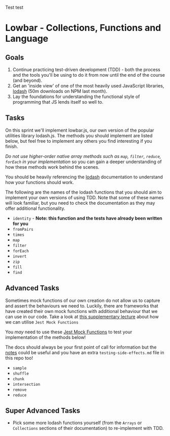 Test test

# Lowbar - Collections, Functions and Language

## Goals

1. Continue practicing test-driven development (TDD) - both the process and the tools you'll be using to do it from now until the end of the course (and beyond).
2. Get an 'inside view' of one of the most heavily used JavaScript libraries, [lodash](https://lodash.com/) (50m downloads on NPM last month).
3. Lay the foundations for understanding the functional style of programming that JS lends itself so well to.

## Tasks

On this sprint we'll implement lowbar.js, our own version of the popular utilities library lodash.js. The methods you should implement are listed below, but feel free to implement any others you find interesting if you finish.

_Do not use higher-order native array methods such as `map`, `filter`, `reduce`, `forEach` in your implementation_ so you can gain a deeper understanding of how these methods work behind the scenes.

You should be heavily referencing the [lodash](https://lodash.com/docs/4.17.4/) documentation to understand how your functions should work.

The following are the names of the lodash functions that you should aim to implement your own versions of using TDD. Note that some of these names will look familiar, but you need to check the documentation as they may offer additional functionality.

- `identity` - **Note: this function and the tests have already been written for you**
- `fromPairs`
- `times`
- `map`
- `filter`
- `forEach`
- `invert`
- `zip`
- `fill`
- `find`

## Advanced Tasks

Sometimes mock functions of our own creation do not allow us to capture and assert the behaviours we need to. Luckily, there are frameworks that have created their own mock functions with additional behaviour that we can use in our code. Take a look at [this supplementary lecture](https://youtu.be/4My60UEhPCc) about how we can utilise `Jest Mock Functions`

You _may_ need to use these [Jest Mock Functions](https://jestjs.io/docs/mock-functions) to test your implementation of the methods below!

The docs should always be your first point of call for information but the [notes](https://notes.northcoders.com/courses/js-fundamentals/testing-higher-order-functions) could be useful and you have an extra `testing-side-effects.md` file in this repo too!

- `sample`
- `shuffle`
- `chunk`
- `intersection`
- `remove`
- `reduce`

## Super Advanced Tasks

- Pick some more lodash functions yourself (from the `Arrays` or `Collections` sections of their documentation) to re-implement with TDD.
